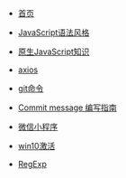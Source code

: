 + [首页](/index)

+ [JavaScript语法风格](/jsLint)  

+ [原生JavaScript知识](/js)

+ [axios](/axios)

+ [git命令](/git)

+ [Commit message 编写指南](/commit)

+ [微信小程序](/wxmini)

<!-- + [格式化时间](/formatTime) -->

+ [win10激活](/win10激活)

<!-- + [省市列表](/cityList) -->

+ [RegExp](/regexp)
